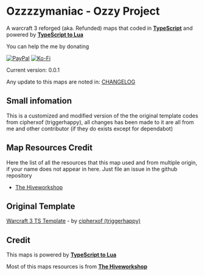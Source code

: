 
# Ozzzzymaniac - Ozzy Project

 A warcraft 3 reforged (aka. Refunded) maps that coded in [**TypeScript**](https://github.com/microsoft/TypeScript/) and powered by [**TypeScript to Lua**](https://github.com/TypeScriptToLua/TypeScriptToLua)

 You can help the me by donating

 [![PayPal](https://img.shields.io/badge/PayPal-00457C?style=for-the-badge&logo=paypal&logoColor=white)](https://paypal.me/trunghotran) [![Ko-Fi](https://img.shields.io/badge/Ko--fi-F16061?style=for-the-badge&logo=ko-fi&logoColor=white)](https://ko-fi.com/trantrungho71)

 Current version: 0.0.1

 Any update to this maps are noted in: [CHANGELOG](./CHANGELOG.md)

## Small infomation

 This is a customized and modified version of the the original template codes
 from cipherxof (triggerhappy), all changes has been made to it are all from me
 and other contributor (if they do exists except for dependabot)


## Map Resources Credit

  Here the list of all the resources that this map used and from multiple origin, if your name does not appear in here. Just file an issue in the github repository

- [The Hiveworkshop](./RESOURCES_HIVE.md)

## Original Template

[Warcraft 3 TS Template](https://github.com/cipherxof/wc3-ts-template) - by [cipherxof (triggerhappy)](https://github.com/cipherxof)

## Credit

This maps is powered by [**TypeScript to Lua**](https://github.com/TypeScriptToLua/TypeScriptToLua)

Most of this maps resources is from [**The Hiveworkshop**](https://hiveworkshop.com/)
